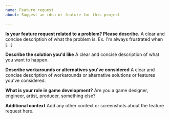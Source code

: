 ```yaml
---
name: Feature request
about: Suggest an idea or feature for this project

---
```


**Is your feature request related to a problem? Please describe.**
A clear and concise description of what the problem is. Ex. I'm always frustrated when [...]

**Describe the solution you'd like**
A clear and concise description of what you want to happen.

**Describe workarounds or alternatives you've considered**
A clear and concise description of workarounds or alternative solutions or features you've considered.

**What is your role in game development?**
Are you a game designer, engineer, artist, producer, something else? 

**Additional context**
Add any other context or screenshots about the feature request here.
